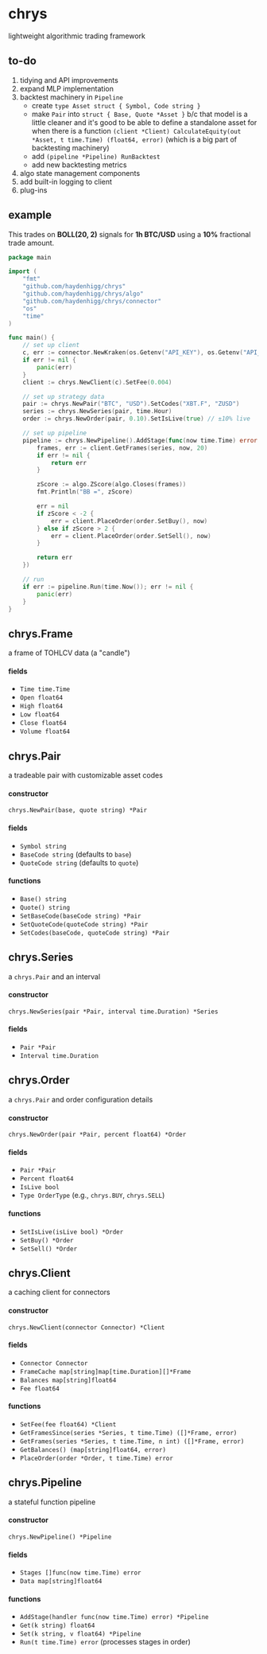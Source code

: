 # chrys
lightweight algorithmic trading framework

## to-do
1. tidying and API improvements
2. expand MLP implementation
3. backtest machinery in `Pipeline`
    - create `type Asset struct { Symbol, Code string }`
    - make `Pair` into `struct { Base, Quote *Asset }` b/c that model is a little cleaner and it's good to be able to define a standalone asset for when there is a function `(client *Client) CalculateEquity(out *Asset, t time.Time) (float64, error)` (which is a big part of backtesting machinery)
    - add `(pipeline *Pipeline) RunBacktest`
    - add new backtesting metrics
4. algo state management components
5. add built-in logging to client
6. plug-ins

## example
This trades on **BOLL(20, 2)** signals for **1h BTC/USD** using a **10%** fractional trade amount.

```go
package main

import (
	"fmt"
	"github.com/haydenhigg/chrys"
	"github.com/haydenhigg/chrys/algo"
	"github.com/haydenhigg/chrys/connector"
	"os"
	"time"
)

func main() {
	// set up client
	c, err := connector.NewKraken(os.Getenv("API_KEY"), os.Getenv("API_SECRET"))
	if err != nil {
		panic(err)
	}
	client := chrys.NewClient(c).SetFee(0.004)

	// set up strategy data
	pair := chrys.NewPair("BTC", "USD").SetCodes("XBT.F", "ZUSD")
	series := chrys.NewSeries(pair, time.Hour)
	order := chrys.NewOrder(pair, 0.10).SetIsLive(true) // ±10% live

	// set up pipeline
	pipeline := chrys.NewPipeline().AddStage(func(now time.Time) error {
		frames, err := client.GetFrames(series, now, 20)
		if err != nil {
			return err
		}

		zScore := algo.ZScore(algo.Closes(frames))
		fmt.Println("BB =", zScore)

		err = nil
		if zScore < -2 {
			err = client.PlaceOrder(order.SetBuy(), now)
		} else if zScore > 2 {
			err = client.PlaceOrder(order.SetSell(), now)
		}

		return err
	})

	// run
	if err := pipeline.Run(time.Now()); err != nil {
		panic(err)
	}
}
```

## chrys.Frame
a frame of TOHLCV data (a "candle")

#### fields
- `Time time.Time`
- `Open float64`
- `High float64`
- `Low float64`
- `Close float64`
- `Volume float64`

## chrys.Pair
a tradeable pair with customizable asset codes

#### constructor
`chrys.NewPair(base, quote string) *Pair`

#### fields
- `Symbol string`
- `BaseCode string` (defaults to `base`)
- `QuoteCode string` (defaults to `quote`)

#### functions
- `Base() string`
- `Quote() string`
- `SetBaseCode(baseCode string) *Pair`
- `SetQuoteCode(quoteCode string) *Pair`
- `SetCodes(baseCode, quoteCode string) *Pair`

## chrys.Series
a `chrys.Pair` and an interval

#### constructor
`chrys.NewSeries(pair *Pair, interval time.Duration) *Series`

#### fields
- `Pair *Pair`
- `Interval time.Duration`

## chrys.Order
a `chrys.Pair` and order configuration details

#### constructor
`chrys.NewOrder(pair *Pair, percent float64) *Order`

#### fields
- `Pair *Pair`
- `Percent float64`
- `IsLive bool`
- `Type OrderType` (e.g., `chrys.BUY`, `chrys.SELL`)

#### functions
- `SetIsLive(isLive bool) *Order`
- `SetBuy() *Order`
- `SetSell() *Order`

## chrys.Client
a caching client for connectors

#### constructor
`chrys.NewClient(connector Connector) *Client`

#### fields
- `Connector Connector`
- `FrameCache map[string]map[time.Duration][]*Frame`
- `Balances map[string]float64`
- `Fee float64`

#### functions
- `SetFee(fee float64) *Client`
- `GetFramesSince(series *Series, t time.Time) ([]*Frame, error)`
- `GetFrames(series *Series, t time.Time, n int) ([]*Frame, error)`
- `GetBalances() (map[string]float64, error)`
- `PlaceOrder(order *Order, t time.Time) error`

## chrys.Pipeline
a stateful function pipeline

#### constructor
`chrys.NewPipeline() *Pipeline`

#### fields
- `Stages []func(now time.Time) error`
- `Data map[string]float64`

#### functions
- `AddStage(handler func(now time.Time) error) *Pipeline`
- `Get(k string) float64`
- `Set(k string, v float64) *Pipeline`
- `Run(t time.Time) error` (processes stages in order)
